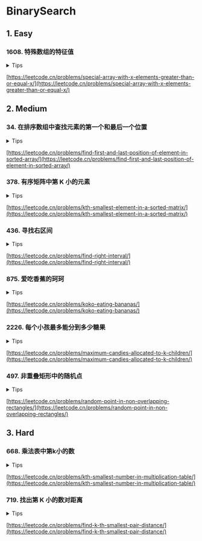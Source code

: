 # BinarySearch

## 1. Easy

### 1608. 特殊数组的特征值

<details>
<summary>Tips</summary>

1. 蓝红二分查找
2. blue:nums[mid]<x

</details>

[https://leetcode.cn/problems/special-array-with-x-elements-greater-than-or-equal-x/](https://leetcode.cn/problems/special-array-with-x-elements-greater-than-or-equal-x/)

## 2. Medium

### 34. 在排序数组中查找元素的第一个和最后一个位置

<details>
<summary>Tips</summary>

1. 蓝红二分查找
2. b站
3. [https://www.bilibili.com/video/BV1d54y1q7k7?spm_id_from=333.337.search-card.all.click](https://www.bilibili.com/video/BV1d54y1q7k7?spm_id_from=333.337.search-card.all.click)

</details>

[https://leetcode.cn/problems/find-first-and-last-position-of-element-in-sorted-array/](https://leetcode.cn/problems/find-first-and-last-position-of-element-in-sorted-array/)

### 378. 有序矩阵中第 K 小的元素

<details>
<summary>Tips</summary>

1. 是对值的数量做蓝红二分,不是下标
2. 为什么值二分的结果一定在数组里?
3. 因为返回时的结果是数组中第k小的结果
4. 如果不在数组里,那么第k小的是谁呢?

</details>

[https://leetcode.cn/problems/kth-smallest-element-in-a-sorted-matrix/](https://leetcode.cn/problems/kth-smallest-element-in-a-sorted-matrix/)

### 436. 寻找右区间

<details>
<summary>Tips</summary>

1. 对每个右区间二分搜索,找出>=有区间的最小的做区间,可能没有做区间
2. 可以用二维数组排序代替HashMap和List的存储

</details>

[https://leetcode.cn/problems/find-right-interval/](https://leetcode.cn/problems/find-right-interval/)

### 875. 爱吃香蕉的珂珂

<details>
<summary>Tips</summary>

1. 对值进行二分查找
2. 下界是1(一小时最少吃一根)-1,上界是堆的最大值+1
3. isBlue为吃香蕉速度为mid时所花时间>h,所以最终返回r

</details>

[https://leetcode.cn/problems/koko-eating-bananas/](https://leetcode.cn/problems/koko-eating-bananas/)

### 2226. 每个小孩最多能分到多少糖果

<details>
<summary>Tips</summary>

1. 对值进行二分查找
2. 下界为0(1-1),上界为平均值+1
3. isBlue:按照mid分的堆数>=k,也就是最大的堆数,返回l

</details>

[https://leetcode.cn/problems/maximum-candies-allocated-to-k-children/](https://leetcode.cn/problems/maximum-candies-allocated-to-k-children/)

### 497. 非重叠矩形中的随机点

<details>
<summary>Tips</summary>

1. 因为是等概率所以直接在rects随机不等的因为各矩形的面积不同
2. 所以要按照面积随机,然后二分找到矩形,再在矩形里随机

</details>


[https://leetcode.cn/problems/random-point-in-non-overlapping-rectangles/](https://leetcode.cn/problems/random-point-in-non-overlapping-rectangles/)

## 3. Hard

### 668. 乘法表中第k小的数

<details>
<summary>Tips</summary>

1. 和378题一样

</details>

[https://leetcode.cn/problems/kth-smallest-number-in-multiplication-table/](https://leetcode.cn/problems/kth-smallest-number-in-multiplication-table/)

### 719. 找出第 K 小的数对距离

<details>
<summary>Tips</summary>

1. 对值二分然后统计对数,l应该是0-1,r应该是最大差值+1
2. isBlue为小于等于差值m的对数<k,返回r

</details>

[https://leetcode.cn/problems/find-k-th-smallest-pair-distance/](https://leetcode.cn/problems/find-k-th-smallest-pair-distance/)
